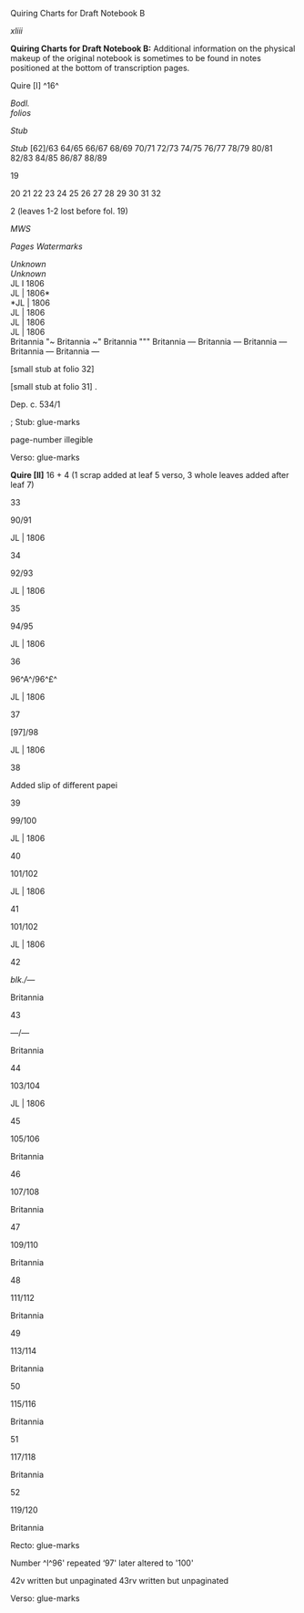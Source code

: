 Quiring Charts for Draft Notebook B

*xliii*

**Quiring Charts for Draft Notebook B:** Additional information on the
physical makeup of the original notebook is sometimes to be found in
notes positioned at the bottom of transcription pages.

Quire [I] ^16^

*Bodl. \
folios*

*Stub*

*Stub* [62]/63 64/65 66/67 68/69 70/71 72/73 74/75 76/77 78/79 80/81
82/83 84/85 86/87 88/89

19

20 21 22 23 24 25 26 27 28 29 30 31 32

2 (leaves 1-2 lost before fol. 19)

*MWS*

*Pages* *Watermarks*

*Unknown \
Unknown* \
JL I 1806 \
JL | 1806*\
*JL | 1806 \
JL | 1806 \
JL | 1806 \
JL | 1806 \
Britannia "\~ Britannia \~" Britannia """ Britannia — Britannia —
Britannia — Britannia — Britannia —

[small stub at folio 32]

[small stub at folio 31] .

Dep. c. 534/1

; Stub: glue-marks

page-number illegible

Verso: glue-marks

**Quire [II]** 16 + 4 (1 scrap added at leaf 5 verso, 3 whole leaves
added after leaf 7)

33

90/91

JL | 1806

34

92/93

JL | 1806

35

94/95

JL | 1806

36

96^A^/96^£^

JL | 1806

37

[97]/98

JL | 1806

38

Added slip of different papei

39

99/100

JL | 1806

40

101/102

JL | 1806

41

101/102

JL | 1806

42

*blk./—*

Britannia

43

—/—

Britannia

44

103/104

JL | 1806

45

105/106

Britannia

46

107/108

Britannia

47

109/110

Britannia

48

111/112

Britannia

49

113/114

Britannia

50

115/116

Britannia

51

117/118

Britannia

52

119/120

Britannia

Recto: glue-marks

Number ^l^96' repeated ‘97' later altered to '100'

42v written but unpaginated 43rv written but unpaginated

Verso: glue-marks


